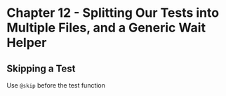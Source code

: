 # Chapter 12 - Splitting Our Tests into Multiple Files, and a Generic Wait Helper

## Skipping a Test

Use `@skip` before the test function

